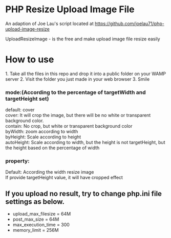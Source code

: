 # PHP Resize Upload Image File

An adaption of Joe Lau's script located at https://github.com/joelau71/php-upload-image-resize

UploadResizeImage - is the free and make upload image file resize easily

<h1>How to use</h1>
1. Take all the files in this repo and drop it into a public folder on your WAMP server
2. Visit the folder you just made in your web browser
3. Smile

### mode:(According to the percentage of targetWidth and targetHeight set)<br>
default: cover<br>
cover: It will crop the image, but there will be no white or transparent background color.<br>
contain: No crop, but white or transparent background color<br>
byWidth: zoom according to width<br>
byHeight: Scale according to height<br>
autoHeight: Scale according to width, but the height is not targetHeight, but the height based on the percentage of width<br>

### property:
Default: According the width resize image<br>
If provide targetHeight value, it will have cropped effect

## If you upload no result, try to change php.ini file settings as below.

- upload_max_filesize = 64M
- post_max_size = 64M
- max_execution_time = 300
- memory_limit = 256M
